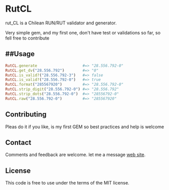 RutCL
=====
rut_CL is a Chilean RUN/RUT validator and generator.

Very simple gem, and my first one, don't have test or validations so far, so fell free to contribute

##Usage
-----
```ruby
RutCL.generate                    #=> "28.556.792-0"
RutCL.get_dv("28.556.792")        #=> "0"
RutCL.is_valid?("28.556.792-3")   #=> false
RutCL.is_valid?("28.556.792-0")   #=> true
RutCL.format("285567920")         #=> "28.556.792-0"
RutCL.strip_digit("28.556.792-0") #=> "28.556.792"
RutCL.strip_dots("28.556.792-0")  #=> "28556792-0"
RutCL.raw("28.556.792-0")         #=> "285567920"

```

Contributing
------------
Pleas do it if you like, is my first GEM so best practices and help is welcome

Contact
-------
Comments and feedback are welcome. let me a message [web site](http://cotocisternas.cl/projects/rutcl).

License
-------
This code is free to use under the terms of the MIT license.